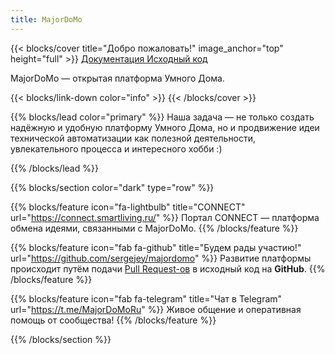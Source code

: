 ```yaml
---
title: MajorDoMo
---
```


{{< blocks/cover title="Добро пожаловать!" image_anchor="top" height="full" >}}
<a class="btn btn-lg btn-primary me-3 mb-4" href="./docs/">
  Документация <i class="fas fa-arrow-alt-circle-right ms-2"></i>
</a>
<a class="btn btn-lg btn-secondary me-3 mb-4" href="https://github.com/sergejey/majordomo">
  Исходный код <i class="fab fa-github ms-2 "></i>
</a>
<p class="lead mt-5">MajorDoMo &mdash; открытая платформа Умного Дома.</p>
{{< blocks/link-down color="info" >}}
{{< /blocks/cover >}}


{{% blocks/lead color="primary" %}}
Наша задача &mdash; не только создать надёжную и удобную платформу Умного Дома, но и продвижение идеи технической автоматизации как
полезной деятельности, увлекательного процесса и интересного хобби :)

{{% /blocks/lead %}}


{{% blocks/section color="dark" type="row" %}}

{{% blocks/feature icon="fa-lightbulb" title="CONNECT" url="https://connect.smartliving.ru/" %}}
Портал CONNECT &mdash; платформа обмена идеями, связанными с MajorDoMo.
{{% /blocks/feature %}}


{{% blocks/feature icon="fab fa-github" title="Будем рады участию!" url="https://github.com/sergejey/majordomo" %}}
Развитие платформы происходит путём подачи [Pull Request-ов](https://github.com/sergejey/majordomo/pulls) в исходный код на **GitHub**.
{{% /blocks/feature %}}


{{% blocks/feature icon="fab fa-telegram" title="Чат в Telegram" url="https://t.me/MajorDoMoRu" %}}
Живое общение и оперативная помощь от сообщества!
{{% /blocks/feature %}}


{{% /blocks/section %}}
